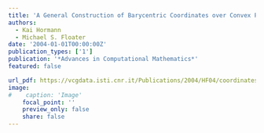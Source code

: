 ```yaml
---
title: 'A General Construction of Barycentric Coordinates over Convex Polygons'
authors:
  - Kai Hormann
  - Michael S. Floater
date: '2004-01-01T00:00:00Z'
publication_types: ['1']
publication: '*Advances in Computational Mathematics*'
featured: false

url_pdf: https://vcgdata.isti.cnr.it/Publications/2004/HF04/coordinates_aicm04.pdf
image:
#    caption: 'Image'
    focal_point: ''
    preview_only: false
    share: false
---
```

